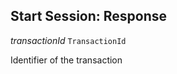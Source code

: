 

## Start Session: Response  
  
<article>

*transactionId* `TransactionId` 

Identifier of the transaction

</article>

